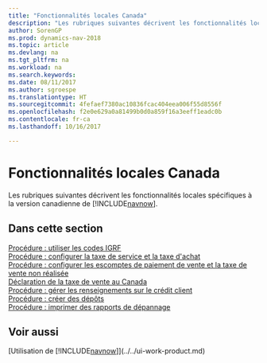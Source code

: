 ```yaml
---
title: "Fonctionnalités locales Canada"
description: "Les rubriques suivantes décrivent les fonctionnalités locales dans la version canadienne de [!INCLUDE[navnow](../../includes/navnow_md.md)]."
author: SorenGP
ms.prod: dynamics-nav-2018
ms.topic: article
ms.devlang: na
ms.tgt_pltfrm: na
ms.workload: na
ms.search.keywords: 
ms.date: 08/11/2017
ms.author: sgroespe
ms.translationtype: HT
ms.sourcegitcommit: 4fefaef7380ac10836fcac404eea006f55d8556f
ms.openlocfilehash: f2e0e629a0a81499b0d0a859f16a3eeff1eadc0b
ms.contentlocale: fr-ca
ms.lasthandoff: 10/16/2017

---
```

# <a name="canada-local-functionality"></a>Fonctionnalités locales Canada
Les rubriques suivantes décrivent les fonctionnalités locales spécifiques à la version canadienne de [!INCLUDE[navnow](../../includes/navnow_md.md)].  

## <a name="in-this-section"></a>Dans cette section
[Procédure : utiliser les codes IGRF](work-gifi-codes.md)  
[Procédure : configurer la taxe de service et la taxe d'achat](how-to-set-up-use-tax-and-purchase-tax.md)  
[Procédure : configurer les escomptes de paiement de vente et la taxe de vente non réalisée](how-to-set-up-unrealized-sales-tax-and-sales-payment-discounts.md)  
[Déclaration de la taxe de vente au Canada](ca-sales-tax.md)  
[Procédure : gérer les renseignements sur le crédit client](how-to-manage-customer-credit-information.md)  
[Procédure : créer des dépôts](how-to-create-deposits.md)  
[Procédure : imprimer des rapports de dépannage](how-to-print-troubleshooting-reports.md)

## <a name="see-also"></a>Voir aussi
[Utilisation de [!INCLUDE[navnow](../../includes/navnow_md.md)]](../../ui-work-product.md)   

